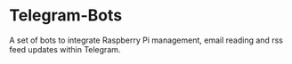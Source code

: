 # Telegram-Bots
A set of bots to integrate Raspberry Pi management, email reading and rss feed updates within Telegram.

